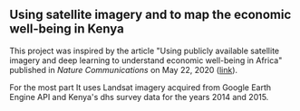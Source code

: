 ## Using satellite imagery and to map the economic well-being in Kenya
This project was inspired by the article "Using publicly available satellite imagery and deep learning to understand economic well-being in Africa" published in *Nature Communications* on May 22, 2020 ([link](https://www.nature.com/articles/s41467-020-16185-w)).

For the most part It uses Landsat imagery acquired from Google Earth Engine API and Kenya's dhs survey data for the years 2014 and 2015.

